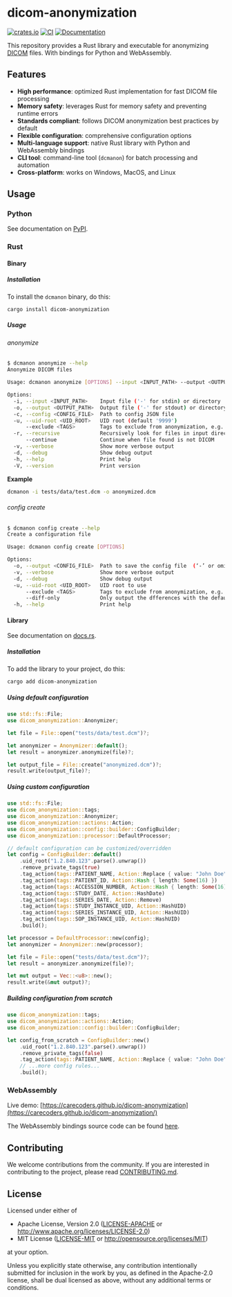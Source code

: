 # dicom-anonymization

[![crates.io](https://img.shields.io/crates/v/dicom-anonymization.svg)](https://crates.io/crates/dicom-anonymization)
[![CI](https://github.com/carecoders/dicom-anonymization/actions/workflows/ci.yml/badge.svg)](https://github.com/carecoders/dicom-anonymization/actions/workflows/ci.yml)
[![Documentation](https://docs.rs/dicom-anonymization/badge.svg)](https://docs.rs/dicom-anonymization)

This repository provides a Rust library and executable for anonymizing [DICOM](https://dicomstandard.org/) files.
With bindings for Python and WebAssembly.

## Features

- **High performance**: optimized Rust implementation for fast DICOM file processing
- **Memory safety**: leverages Rust for memory safety and preventing runtime errors
- **Standards compliant**: follows DICOM anonymization best practices by default
- **Flexible configuration**: comprehensive configuration options
- **Multi-language support**: native Rust library with Python and WebAssembly bindings
- **CLI tool**: command-line tool (`dcmanon`) for batch processing and automation
- **Cross-platform**: works on Windows, MacOS, and Linux

## Usage

### Python

See documentation on [PyPI](https://pypi.org/project/dcmanon).

### Rust

#### Binary

##### Installation

To install the `dcmanon` binary, do this:

```bash
cargo install dicom-anonymization
```

##### Usage

###### anonymize

```bash
$ dcmanon anonymize --help
Anonymize DICOM files

Usage: dcmanon anonymize [OPTIONS] --input <INPUT_PATH> --output <OUTPUT_PATH>

Options:
  -i, --input <INPUT_PATH>    Input file ('-' for stdin) or directory
  -o, --output <OUTPUT_PATH>  Output file ('-' for stdout) or directory
  -c, --config <CONFIG_FILE>  Path to config JSON file
  -u, --uid-root <UID_ROOT>   UID root (default '9999')
      --exclude <TAGS>        Tags to exclude from anonymization, e.g. '00100020,00080050'
  -r, --recursive             Recursively look for files in input directory
      --continue              Continue when file found is not DICOM
  -v, --verbose               Show more verbose output
  -d, --debug                 Show debug output
  -h, --help                  Print help
  -V, --version               Print version
```

**Example**

```bash
dcmanon -i tests/data/test.dcm -o anonymized.dcm
```

###### config create

```bash
$ dcmanon config create --help
Create a configuration file

Usage: dcmanon config create [OPTIONS]

Options:
  -o, --output <CONFIG_FILE>  Path to save the config file  (‘-’ or omitted → stdout) [default: -]
  -v, --verbose               Show more verbose output
  -d, --debug                 Show debug output
  -u, --uid-root <UID_ROOT>   UID root to use
      --exclude <TAGS>        Tags to exclude from anonymization, e.g. '00100020,00080050'
      --diff-only             Only output the dfferences with the default config
  -h, --help                  Print help
```

#### Library

See documentation on [docs.rs](https://docs.rs/dicom-anonymization).

##### Installation

To add the library to your project, do this:

```bash
cargo add dicom-anonymization
```

##### Using default configuration

```rust
use std::fs::File;
use dicom_anonymization::Anonymizer;

let file = File::open("tests/data/test.dcm")?;

let anonymizer = Anonymizer::default();
let result = anonymizer.anonymize(file)?;

let output_file = File::create("anonymized.dcm")?;
result.write(output_file)?;
```

##### Using custom configuration

```rust
use std::fs::File;
use dicom_anonymization::tags;
use dicom_anonymization::Anonymizer;
use dicom_anonymization::actions::Action;
use dicom_anonymization::config::builder::ConfigBuilder;
use dicom_anonymization::processor::DefaultProcessor;

// default configuration can be customized/overridden
let config = ConfigBuilder::default()
    .uid_root("1.2.840.123".parse().unwrap())
    .remove_private_tags(true)
    .tag_action(tags::PATIENT_NAME, Action::Replace { value: "John Doe".into() })
    .tag_action(tags::PATIENT_ID, Action::Hash { length: Some(16) })
    .tag_action(tags::ACCESSION_NUMBER, Action::Hash { length: Some(16) })
    .tag_action(tags::STUDY_DATE, Action::HashDate)
    .tag_action(tags::SERIES_DATE, Action::Remove)
    .tag_action(tags::STUDY_INSTANCE_UID, Action::HashUID)
    .tag_action(tags::SERIES_INSTANCE_UID, Action::HashUID)
    .tag_action(tags::SOP_INSTANCE_UID, Action::HashUID)
    .build();

let processor = DefaultProcessor::new(config);
let anonymizer = Anonymizer::new(processor);

let file = File::open("tests/data/test.dcm")?;
let result = anonymizer.anonymize(file)?;

let mut output = Vec::<u8>::new();
result.write(&mut output)?;
```

##### Building configuration from scratch

```rust
use dicom_anonymization::tags;
use dicom_anonymization::actions::Action;
use dicom_anonymization::config::builder::ConfigBuilder;

let config_from_scratch = ConfigBuilder::new()
    .uid_root("1.2.840.123".parse().unwrap())
    .remove_private_tags(false)
    .tag_action(tags::PATIENT_NAME, Action::Replace { value: "John Doe".into() })
    // ...more config rules...
    .build();
```

### WebAssembly

Live demo: [https://carecoders.github.io/dicom-anonymization](https://carecoders.github.io/dicom-anonymization/)

The WebAssembly bindings source code can be found [here](https://github.com/carecoders/dicom-anonymization/tree/main/bindings/wasm).

## Contributing

We welcome contributions from the community. If you are interested in contributing to the project, please read [CONTRIBUTING.md](CONTRIBUTING.md).

## License

Licensed under either of

- Apache License, Version 2.0 ([LICENSE-APACHE](LICENSE-APACHE) or <http://www.apache.org/licenses/LICENSE-2.0>)
- MIT License ([LICENSE-MIT](LICENSE-MIT) or <http://opensource.org/licenses/MIT>)

at your option.

Unless you explicitly state otherwise, any contribution intentionally submitted
for inclusion in the work by you, as defined in the Apache-2.0 license, shall be dual licensed as above, without any
additional terms or conditions.

